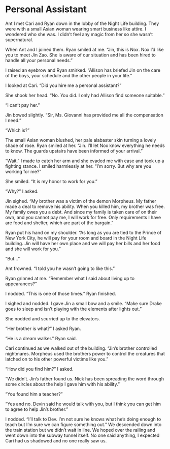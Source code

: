 # Personal Assistant

Ant I met Cari and Ryan down in the lobby of the Night Life building. They were with a small Asian woman wearing smart business like attire. I wondered who she was. I didn’t feel any magic from her so she wasn’t supernatural.

When Ant and I joined them. Ryan smiled at me. “Jin, this is Nox. Nox I’d like you to meet Jin Zao. She is aware of our situation and has been hired to handle all your personal needs.”

I raised an eyebrow and Ryan smirked. “Allison has briefed Jin on the care of the boys, your schedule and the other people in your life.”

I looked at Cari. “Did you hire me a personal assistant?”

She shook her head. “No. You did. I only had Allison find someone suitable.”

“I can’t pay her.”

Jin bowed slightly. “Sir, Ms. Giovanni has provided me all the compensation I need.”

“Which is?”

The small Asian woman blushed, her pale alabaster skin turning a lovely shade of rose. Ryan smiled at her. “Jin. I’ll let Nox know everything he needs to know. The guards upstairs have been informed of your arrival.”

“Wait.” I made to catch her arm and she evaded me with ease and took up a fighting stance. I smiled harmlessly at her. “I’m sorry. But why are you working for me?”

She smiled. “It is my honor to work for you.”

“Why?” I asked.

Jin sighed. “My brother was a victim of the demon Morpheus. My father made a deal to remove his ability. When you killed him, my brother was free. My family owes you a debt. And since my family is taken care of on their own, and you cannot pay me, I will work for free. Only requirements I have are food and shelter, which are part of the bargain.”

Ryan put his hand on my shoulder. “As long as you are tied to the Prince of New York City, he will pay for your room and board in the Night Life building. Jin will have her own place and we will pay her bills and her food and she will work for you.”

“But…”

Ant frowned. “I told you he wasn’t going to like this.”

Ryan grinned at me. “Remember what I said about living up to appearances?”

I nodded. “This is one of those times.” Ryan finished.

I sighed and nodded. I gave Jin a small bow and a smile. “Make sure Drake goes to sleep and isn’t playing with the elements after lights out.”

She nodded and scurried up to the elevators.

“Her brother is what?” I asked Ryan.

“He is a dream walker.” Ryan said.

Cari continued as we walked out of the building. “Jin’s brother controlled nightmares. Morpheus used the brothers power to control the creatures that latched on to his other powerful victims like you.” 

“How did you find him?” I asked.

“We didn’t. Jin’s father found us. Nick has been spreading the word through some circles about the help I gave him with his ability.”

“You found him a teacher?” 

“Yes and no. Devin said he would talk with you, but I think you can get him to agree to help Jin’s brother.”

I nodded. “I’ll talk to Dev. I’m not sure he knows what he’s doing enough to teach but I’m sure we can figure something out.” We descended down into the train station but we didn’t wait in line. We hoped over the railing and went down into the subway tunnel itself. No one said anything, I expected Cari had us shadowed and no one really saw us.

